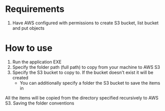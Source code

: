 ﻿# Requirements
1. Have AWS configured with permissions to create S3 bucket, list bucket and put objects

# How to use
1. Run the application EXE
2. Specify the folder path (full path) to copy from your machine to AWS S3
3. Specify the S3 bucket to copy to. If the bucket doesn't exist it will be created
   * You can additionally specify a folder the S3 bucket to save the items in

All the items will be copied from the directory specified recursively to AWS S3. Saving the folder conventions